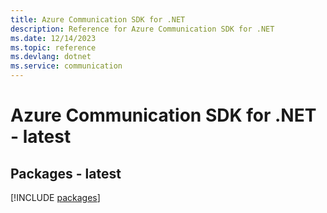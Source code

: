 ```yaml
---
title: Azure Communication SDK for .NET
description: Reference for Azure Communication SDK for .NET
ms.date: 12/14/2023
ms.topic: reference
ms.devlang: dotnet
ms.service: communication
---
```

# Azure Communication SDK for .NET - latest
## Packages - latest
[!INCLUDE [packages](communication-index.md)]